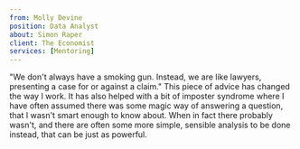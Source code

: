 ```yaml
---
from: Molly Devine
position: Data Analyst
about: Simon Raper
client: The Economist
services: [Mentoring]
---
```


"We don't always have a smoking gun. Instead, we are like lawyers, presenting a case for or against a claim." This piece of advice has changed the way I work. It has also helped with a bit of imposter syndrome where I have often assumed there was some magic way of answering a question, that I wasn't smart enough to know about. When in fact there probably wasn't, and there are often some more simple, sensible analysis to be done instead, that can be just as powerful.
